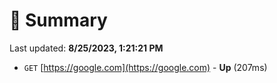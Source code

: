 # 📖 Summary
Last updated: **8/25/2023, 1:21:21 PM**

- `GET` [https://google.com](https://google.com) - **Up** (207ms)
